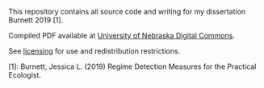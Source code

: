 This repository contains all source code and writing for my dissertation Burnett 2019 [1]. 

Compiled PDF available at [University of Nebraska Digital Commons](https://digitalcommons.unl.edu/dissertations/AAI22616595/).

See [licensing](/license.md) for use and redistribution restrictions.

[1]: Burnett, Jessica L. (2019) Regime Detection Measures for the Practical Ecologist. 
